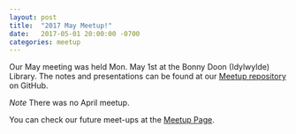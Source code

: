 ```yaml
---
layout: post  
title:  "2017 May Meetup!"  
date:   2017-05-01 20:00:00 -0700  
categories: meetup  
---
```

Our May meeting was held Mon. May 1st at the Bonny Doon (Idylwylde) Library.  The notes and presentations can be found at our [Meetup repository][github] on GitHub.  

*Note* There was no April meetup.

You can check our future meet-ups at the [Meetup Page][meetup].  

[meetup]: https://www.meetup.com/Edmonton-Data-Management-Meetup/  
[github]:https://github.com/DataManagementYEG/Meetups  
